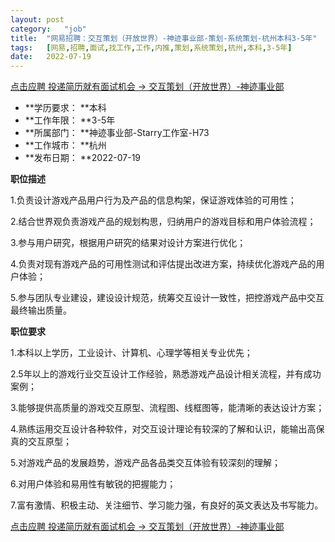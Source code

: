```yaml
---
layout:	post
category:	"job"
title:	"网易招聘：交互策划（开放世界）-神迹事业部-策划-系统策划-杭州本科3-5年"
tags:	[网易,招聘,面试,找工作,工作,内推,策划,系统策划,杭州,本科,3-5年]
date:	2022-07-19
---
```


[点击应聘 投递简历就有面试机会 ->  交互策划（开放世界）-神迹事业部](http://mobile.bole.netease.com/bole/boleDetail?id=40136&employeeId=346f03c3cda5f04c&key=all)



- **学历要求： **本科
- **工作年限： **3-5年
- **所属部门： **神迹事业部-Starry工作室-H73
- **工作城市： **杭州
- **发布日期： **2022-07-19



**职位描述**

1.负责设计游戏产品用户行为及产品的信息构架，保证游戏体验的可用性；

2.结合世界观负责游戏产品的规划构思，归纳用户的游戏目标和用户体验流程；

3.参与用户研究，根据用户研究的结果对设计方案进行优化；

4.负责对现有游戏产品的可用性测试和评估提出改进方案，持续优化游戏产品的用户体验；

5.参与团队专业建设，建设设计规范，统筹交互设计一致性，把控游戏产品中交互最终输出质量。



**职位要求**

1.本科以上学历，工业设计、计算机、心理学等相关专业优先；

2.5年以上的游戏行业交互设计工作经验，熟悉游戏产品设计相关流程，并有成功案例；

3.能够提供高质量的游戏交互原型、流程图、线框图等，能清晰的表达设计方案；

4.熟练运用交互设计各种软件，对交互设计理论有较深的了解和认识，能输出高保真的交互原型；

5.对游戏产品的发展趋势，游戏产品各品类交互体验有较深刻的理解；

6.对用户体验和易用性有敏锐的把握能力；

7.富有激情、积极主动、关注细节、学习能力强，有良好的英文表达及书写能力。



[点击应聘 投递简历就有面试机会 ->  交互策划（开放世界）-神迹事业部](http://mobile.bole.netease.com/bole/boleDetail?id=40136&employeeId=346f03c3cda5f04c&key=all)